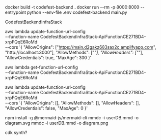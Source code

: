 docker build -t codefest-backend .
docker run --rm -p 8000:8000 --entrypoint python --env-file .env codefest-backend main.py

CodefestBackendInfraStack

aws lambda update-function-url-config \
 --function-name CodefestBackendInfraStack-ApiFunctionCE271BD4-xrpFQqE6RoMd \
 --cors '{
"AllowOrigins": ["https://main.d2gakz683sax2c.amplifyapp.com", "http://localhost:3000"],
"AllowMethods": ["*"],
"AllowHeaders": ["*"],
"AllowCredentials": true,
"MaxAge": 300
}'

aws lambda get-function-url-config \
 --function-name CodefestBackendInfraStack-ApiFunctionCE271BD4-xrpFQqE6RoMd

aws lambda update-function-url-config \
 --function-name CodefestBackendInfraStack-ApiFunctionCE271BD4-xrpFQqE6RoMd \
 --cors '{
"AllowOrigins": [],
"AllowMethods": [],
"AllowHeaders": [],
"AllowCredentials": false,
"MaxAge": 0
}'

npm install -g @mermaid-js/mermaid-cli
mmdc -i userDB.mmd -o diagram.svg
mmdc -i userDB.mmd -o diagram.png

cdk synth?
